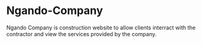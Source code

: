 # Ngando-Company
Ngando Company is construction website to allow clients interract with the contractor and view the services provided by the company.
